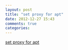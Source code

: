 ```yaml
---
layout: post
title: "set proxy for apt"
date: 2012-12-27 15:43
comments: true
categories: 
---
```


[set proxy for apt](http://askubuntu.com/questions/89437/how-to-install-packages-with-apt-get-on-a-system-connected-via-proxy)
